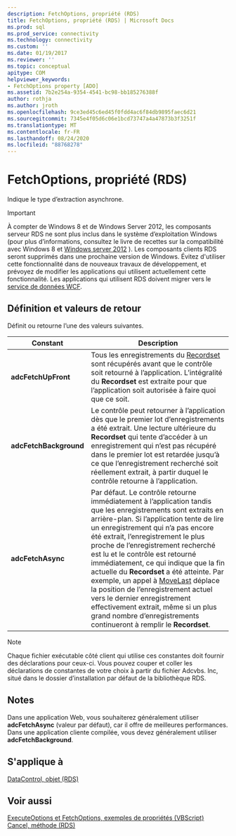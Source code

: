 ```yaml
---
description: FetchOptions, propriété (RDS)
title: FetchOptions, propriété (RDS) | Microsoft Docs
ms.prod: sql
ms.prod_service: connectivity
ms.technology: connectivity
ms.custom: ''
ms.date: 01/19/2017
ms.reviewer: ''
ms.topic: conceptual
apitype: COM
helpviewer_keywords:
- FetchOptions property [ADO]
ms.assetid: 7b2e254a-9354-4541-bc98-bb185276388f
author: rothja
ms.author: jroth
ms.openlocfilehash: 9ce3ed45c6ed45f0fdd4ac6f84db9895faec6d21
ms.sourcegitcommit: 7345e4f05d6c06e1bcd73747a4a47873b3f3251f
ms.translationtype: MT
ms.contentlocale: fr-FR
ms.lasthandoff: 08/24/2020
ms.locfileid: "88768278"
---
```

# <a name="fetchoptions-property-rds"></a>FetchOptions, propriété (RDS)
Indique le type d’extraction asynchrone.  
  
> [!IMPORTANT]
>  À compter de Windows 8 et de Windows Server 2012, les composants serveur RDS ne sont plus inclus dans le système d’exploitation Windows (pour plus d’informations, consultez le livre de recettes sur la compatibilité avec Windows 8 et [Windows server 2012](https://www.microsoft.com/download/details.aspx?id=27416) ). Les composants clients RDS seront supprimés dans une prochaine version de Windows. Évitez d'utiliser cette fonctionnalité dans de nouveaux travaux de développement, et prévoyez de modifier les applications qui utilisent actuellement cette fonctionnalité. Les applications qui utilisent RDS doivent migrer vers le [service de données WCF](https://go.microsoft.com/fwlink/?LinkId=199565).  
  
## <a name="setting-and-return-values"></a>Définition et valeurs de retour  
 Définit ou retourne l’une des valeurs suivantes.  
  
|Constant|Description|  
|--------------|-----------------|  
|**adcFetchUpFront**|Tous les enregistrements du [Recordset](../ado-api/recordset-object-ado.md) sont récupérés avant que le contrôle soit retourné à l’application. L’intégralité du **Recordset** est extraite pour que l’application soit autorisée à faire quoi que ce soit.|  
|**adcFetchBackground**|Le contrôle peut retourner à l’application dès que le premier lot d’enregistrements a été extrait. Une lecture ultérieure du **Recordset** qui tente d’accéder à un enregistrement qui n’est pas récupéré dans le premier lot est retardée jusqu’à ce que l’enregistrement recherché soit réellement extrait, à partir duquel le contrôle retourne à l’application.|  
|**adcFetchAsync**|Par défaut. Le contrôle retourne immédiatement à l’application tandis que les enregistrements sont extraits en arrière-plan. Si l’application tente de lire un enregistrement qui n’a pas encore été extrait, l’enregistrement le plus proche de l’enregistrement recherché est lu et le contrôle est retourné immédiatement, ce qui indique que la fin actuelle du **Recordset** a été atteinte. Par exemple, un appel à [MoveLast](./movefirst-movelast-movenext-and-moveprevious-methods-rds.md) déplace la position de l’enregistrement actuel vers le dernier enregistrement effectivement extrait, même si un plus grand nombre d’enregistrements continueront à remplir le **Recordset**.|  
  
> [!NOTE]
>  Chaque fichier exécutable côté client qui utilise ces constantes doit fournir des déclarations pour ceux-ci. Vous pouvez couper et coller les déclarations de constantes de votre choix à partir du fichier Adcvbs. Inc, situé dans le dossier d’installation par défaut de la bibliothèque RDS.  
  
## <a name="remarks"></a>Notes  
 Dans une application Web, vous souhaiterez généralement utiliser **adcFetchAsync** (valeur par défaut), car il offre de meilleures performances. Dans une application cliente compilée, vous devez généralement utiliser **adcFetchBackground**.  
  
## <a name="applies-to"></a>S'applique à  
 [DataControl, objet (RDS)](./datacontrol-object-rds.md)  
  
## <a name="see-also"></a>Voir aussi  
 [ExecuteOptions et FetchOptions, exemples de propriétés (VBScript)](./executeoptions-and-fetchoptions-properties-example-vbscript.md)   
 [Cancel, méthode (RDS)](./cancel-method-rds.md)